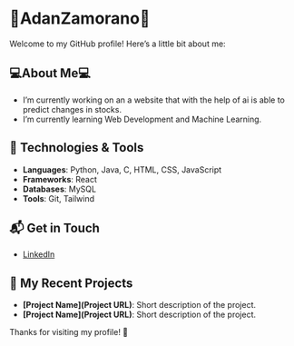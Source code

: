 # 🦤AdanZamorano🦤

Welcome to my GitHub profile! Here’s a little bit about me:

##   💻About Me💻

- I’m currently working on an a website that with the help of ai is able to predict changes in stocks.
- I’m currently learning Web Development and Machine Learning.

## 🚀 Technologies & Tools

- **Languages**:  Python, Java, C, HTML, CSS, JavaScript
- **Frameworks**: React
- **Databases**:  MySQL
- **Tools**: Git, Tailwind

## 📬 Get in Touch

- [LinkedIn](www.linkedin.com/in/adan-zamorano-6769a9288)


## 🎨 My Recent Projects

- **[Project Name](Project URL)**: Short description of the project.
- **[Project Name](Project URL)**: Short description of the project.

Thanks for visiting my profile! 🌟



<!--
**zero3119/zero3119** is a ✨ _special_ ✨ repository because its `README.md` (this file) appears on your GitHub profile.


